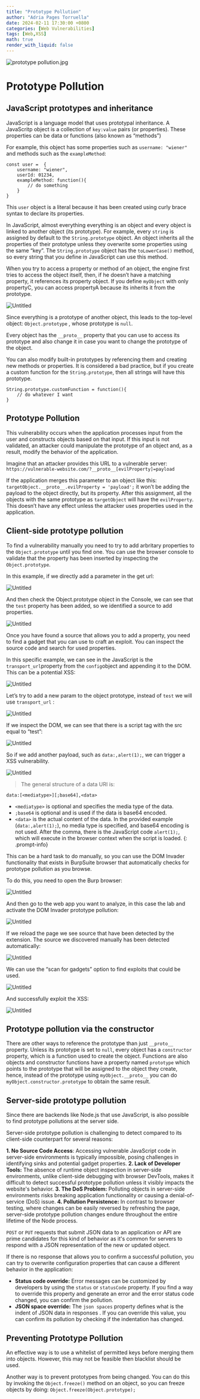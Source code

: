 ```yaml
---
title: "Prototype Pollution"
author: "Adria Pages Torruella"
date: 2024-02-11 17:30:00 +0800
categories: [Web Vulnerabilities]
tags: [Web,XSS]
math: true
render_with_liquid: false
---
```

![prototype pollution.jpg](/img/posts/ProtoPoll/prototype_pollution.jpg)
# Prototype Pollution
## JavaScript prototypes and inheritance

JavaScript is a language model that uses prototypal inheritance. A JavaScritp object is a collection of `key:value` pairs (or properties). These properties can be data  or functions (also known as “methods”)

For example, this object has some properties such as `username: "wiener"` and methods such as the `exampleMethod`: 

```
const user =  {
    username: "wiener",
    userId: 01234,
    exampleMethod: function(){
        // do something
    }
}
```

This `user` object is a literal because it has been created using curly brace syntax to declare its properties. 

In JavaScript, almost everything everything is an object and every object is linked to another object (its prototype). For example, every `string` is assigned by default to the `String.prototype` object. An object inherits all the properties of their prototype unless they overwrite some properties using the same “key”. The `String.prototype` object has the `toLowerCase()` method, so every string that you define in JavaScript can use this method. 

 When you try to access a property or method of an object, the engine first tries to access the object itself, then, if he doesn’t have a matching property, it references its property object. If you define `myObject` with only propertyC, you can access propertyA because its inherits it from the prototype. 

![Untitled](/img/posts/ProtoPoll/Untitled.svg)

Since everything is a prototype of another object, this leads to the top-level object: `Object.prototype` , whose prototype is `null`. 

Every object has the `__proto__` property that you can use to access its prototype and also change it in case you want to change the prototype of the object. 

You can also modify built-in prototypes by referencing them and creating new methods or properties. It is considered a bad practice, but if you create a custom function for the `String.prototype`, then all strings will have this prototype. 

```
String.prototype.customFunction = function(){
    // do whatever I want
}
```

## Prototype Pollution

This vulnerability occurs when the application processes input from the user and constructs objects based on that input. If this input is not validated, an attacker could manipulate the prototype of an object and, as a result, modify the behavior of the application. 

Imagine that an attacker provides this URL to a vulnerable server: `https://vulnerable-website.com/?__proto__[evilProperty]=payload`

If the application merges this parameter to an object like this: 
`targetObject.__proto__.evilProperty = 'payload';` it won’t be adding the payload to the object directly, but its property. After this assignment, all the objects with the same prototype as `targetObject` will have the `evilProperty`. This doesn’t have any effect unless the attacker uses properties used in the application. 

## Client-side prototype pollution

To find a vulnerability manually you need to try to add arbritary properties to the `Object.prototype` until you find one. You can use the browser console to validate that the property has been inserted by inspecting the `Object.prototype`. 

In this example, if we directly add a parameter in the get url:

![Untitled](/img/posts/ProtoPoll/Untitled.png)

And then check the Object.prototype object in the Console, we can see that the `test` property has been added, so we identified a source to add properties. 

![Untitled](/img/posts/ProtoPoll/Untitled%201.png)

Once you have found a source that allows you to add a property, you need to find a gadget that you can use to craft an exploit. You can inspect the source code and search for used properties. 

In this specific example, we can see in the JavaScript is the `transport_url`property from the `config`object and appending it to the DOM. This can be a potential XSS: 

![Untitled](/img/posts/ProtoPoll/Untitled%202.png)

Let’s try to add a new param to the object prototype, instead of `test` we will use `transport_url` :

![Untitled](/img/posts/ProtoPoll/Untitled%203.png)

If we inspect the DOM, we can see that there is a script tag with the src equal to “test”: 

![Untitled](/img/posts/ProtoPoll/Untitled%204.png)

So if we add another payload, such as `data:,alert(1);`, we can trigger a XSS vulnerability. 

![Untitled](/img/posts/ProtoPoll/Untitled%205.png)


>The general structure of a data URI is:
```
data:[<mediatype>][;base64],<data>
```
- `<mediatype>` is optional and specifies the media type of the data.
- `;base64` is optional and is used if the data is base64 encoded.
- `<data>` is the actual content of the data.
In the provided example (`data:,alert(1);`), no media type is specified, and base64 encoding is not used. After the comma, there is the JavaScript code `alert(1);`, which will execute in the browser context when the script is loaded.
{: .prompt-info}

This can be a hard task to do manually, so you can use the DOM Invader functionality that exists in BurpSuite browser that automatically checks for prototype pollution as you browse.

To do this, you need to open the Burp browser: 

![Untitled](/img/posts/ProtoPoll/Untitled%206.png)

And then go to the web app you want to analyze, in this case the lab and activate the DOM Invader prototype pollution: 

![Untitled](/img/posts/ProtoPoll/Untitled%207.png)

If we reload the page we see source that have been detected by the extension. The source we discovered manually has been detected automatically: 

![Untitled](/img/posts/ProtoPoll/Untitled%208.png)

We can use the “scan for gadgets” option to find exploits that could be used. 

![Untitled](/img/posts/ProtoPoll/Untitled%209.png)

And successfully exploit the XSS: 

![Untitled](Prototype%20Pollution%20bf1d1c00bbc6440ca3e0e2200009ce02/Untitled%2010.png)

## Prototype pollution via the constructor

There are other ways to reference the prototype than just `__proto__` property.  Unless its prototype is set to `null`, every object has a `constructor` property, which is a function used to create the object. Functions are also objects and constructor functions have a property named `prototype` which points to the prototype that will be assigned to the object they create, hence, instead of the prototype using `myObject.__proto__` you can do  `myObject.constructor.prototype` to obtain the same result. 

## Server-side prototype pollution

Since there are backends like Node.js that use JavaScript, is also possible to find prototype pollutions at the server side. 

Server-side prototype pollution is challenging to detect compared to its client-side counterpart for several reasons:

**1. No Source Code Access**: Accessing vulnerable JavaScript code in server-side environments is typically impossible, posing challenges in identifying sinks and potential gadget properties.
**2. Lack of Developer Tools:** The absence of runtime object inspection in server-side environments, unlike client-side debugging with browser DevTools, makes it difficult to detect successful prototype pollution unless it visibly impacts the website's behavior.
**3. The DoS Problem:** Polluting objects in server-side environments risks breaking application functionality or causing a denial-of-service (DoS) issue.
**4. Pollution Persistence:** In contrast to browser testing, where changes can be easily reversed by refreshing the page, server-side prototype pollution changes endure throughout the entire lifetime of the Node process.

`POST` or `PUT` requests that submit JSON data to  an application or API are prime candidates for this kind of behavior as it's common for servers to respond with a JSON representation of the new or updated object.

If there is no response that allows you to confirm a successful pollution, you can try to overwrite configuration properties that can cause a different behavior in the application: 

- **Status code override:** Error messages can be customized by developers by using the `status` or `statusCode` property. If you find a way to override this property and generate an error and the error status code changed, you can confirm the pollution.
- **JSON space override:** The `json spaces` property defines what is the indent of JSON data in responses . If you can override this value, you can confirm its pollution by checking if the indentation has changed.

## Preventing Prototype Pollution

An effective way is to use a whitelist of permitted keys before merging them into objects. However, this may not be feasible then blacklist should be used. 

Another way is to prevent prototypes from being changed. You can do this by invoking the `Object.freeze()` method on an object, so you can freeze objects by doing: `Object.freeze(Object.prototype);`
